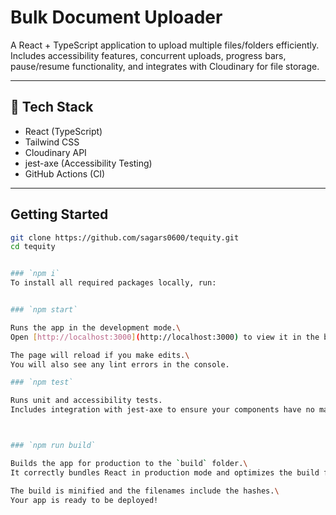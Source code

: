 # Bulk Document Uploader

A React + TypeScript application to upload multiple files/folders efficiently. Includes accessibility features, concurrent uploads, progress bars, pause/resume functionality, and integrates with Cloudinary for file storage.

---

## 🧰 Tech Stack

- React (TypeScript)
- Tailwind CSS
- Cloudinary API
- jest-axe (Accessibility Testing)
- GitHub Actions (CI)

---

## Getting Started

```bash
git clone https://github.com/sagars0600/tequity.git
cd tequity


### `npm i`
To install all required packages locally, run:


### `npm start`

Runs the app in the development mode.\
Open [http://localhost:3000](http://localhost:3000) to view it in the browser.

The page will reload if you make edits.\
You will also see any lint errors in the console.

### `npm test`

Runs unit and accessibility tests.
Includes integration with jest-axe to ensure your components have no major aXe accessibility violations.



### `npm run build`

Builds the app for production to the `build` folder.\
It correctly bundles React in production mode and optimizes the build for the best performance.

The build is minified and the filenames include the hashes.\
Your app is ready to be deployed!

